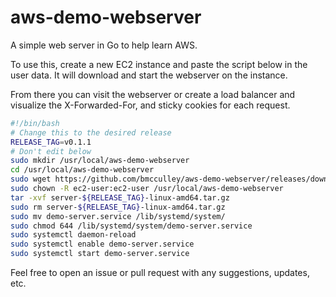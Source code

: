 # aws-demo-webserver
A simple web server in Go to help learn AWS.

To use this, create a new EC2 instance and paste the script below in the 
user data. It will download and start the webserver on the instance.

From there you can visit the webserver or create a load balancer and 
visualize the X-Forwarded-For, and sticky cookies for each request.

```bash
#!/bin/bash
# Change this to the desired release 
RELEASE_TAG=v0.1.1
# Don't edit below
sudo mkdir /usr/local/aws-demo-webserver
cd /usr/local/aws-demo-webserver
sudo wget https://github.com/bmcculley/aws-demo-webserver/releases/download/${RELEASE_TAG}/server-${RELEASE_TAG}-linux-amd64.tar.gz
sudo chown -R ec2-user:ec2-user /usr/local/aws-demo-webserver
tar -xvf server-${RELEASE_TAG}-linux-amd64.tar.gz
sudo rm server-${RELEASE_TAG}-linux-amd64.tar.gz
sudo mv demo-server.service /lib/systemd/system/
sudo chmod 644 /lib/systemd/system/demo-server.service
sudo systemctl daemon-reload
sudo systemctl enable demo-server.service
sudo systemctl start demo-server.service
```

Feel free to open an issue or pull request with any suggestions, updates, etc.